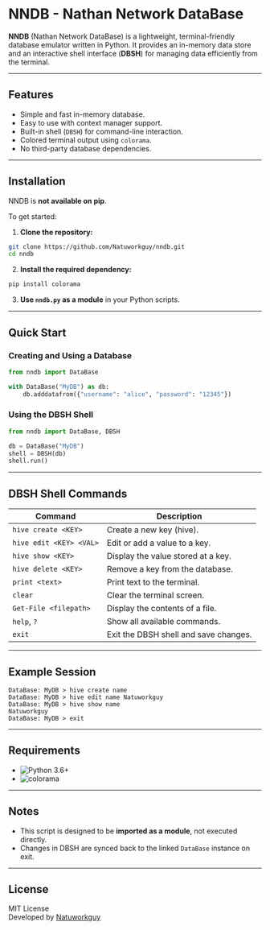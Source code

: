 # NNDB - Nathan Network DataBase

**NNDB** (Nathan Network DataBase) is a lightweight, terminal-friendly database emulator written in Python. It provides an in-memory data store and an interactive shell interface (**DBSH**) for managing data efficiently from the terminal.

---

## Features

- Simple and fast in-memory database.
- Easy to use with context manager support.
- Built-in shell (`DBSH`) for command-line interaction.
- Colored terminal output using `colorama`.
- No third-party database dependencies.

---

## Installation

NNDB is **not available on pip**.

To get started:

1. **Clone the repository:**

```bash
git clone https://github.com/Natuworkguy/nndb.git
cd nndb
```

2. **Install the required dependency:**

```bash
pip install colorama
```

3. **Use `nndb.py` as a module** in your Python scripts.

---

## Quick Start

### Creating and Using a Database

```python
from nndb import DataBase

with DataBase("MyDB") as db:
    db.adddatafrom({"username": "alice", "password": "12345"})
```

### Using the DBSH Shell

```python
from nndb import DataBase, DBSH

db = DataBase("MyDB")
shell = DBSH(db)
shell.run()
```

---

## DBSH Shell Commands

| Command                | Description                                |
|------------------------|--------------------------------------------|
| `hive create <KEY>`    | Create a new key (hive).                   |
| `hive edit <KEY> <VAL>`| Edit or add a value to a key.              |
| `hive show <KEY>`      | Display the value stored at a key.         |
| `hive delete <KEY>`    | Remove a key from the database.            |
| `print <text>`         | Print text to the terminal.                |
| `clear`                | Clear the terminal screen.                 |
| `Get-File <filepath>`  | Display the contents of a file.            |
| `help`, `?`            | Show all available commands.               |
| `exit`                 | Exit the DBSH shell and save changes.      |

---

## Example Session

```
DataBase: MyDB > hive create name
DataBase: MyDB > hive edit name Natuworkguy
DataBase: MyDB > hive show name
Natuworkguy
DataBase: MyDB > exit
```

---

## Requirements

- ![Python 3.6+](https://img.shields.io/badge/Python-3.6+-blue)
- ![colorama](https://img.shields.io/badge/colorama-Any-orange)

---

## Notes

- This script is designed to be **imported as a module**, not executed directly.
- Changes in DBSH are synced back to the linked `DataBase` instance on exit.

---

## License

MIT License  
Developed by [Natuworkguy](https://github.com/Natuworkguy)
